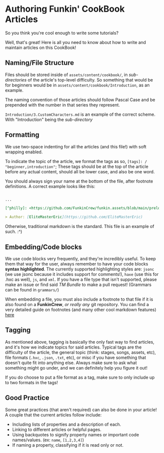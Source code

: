 # Authoring Funkin' CookBook Articles

So you think you're cool enough to write some tutorials? 

Well, that's great! Here is all you need to know about how to write and maintain articles on this CookBook!

## Naming/File Structure

Files should be stored inside of `assets/content/cookbook/`, in *sub-directories* of the article's top-level difficulty. So something that would be for beginners would be in `assets/content/cookbook/Introduction`, as an example.

The naming convention of those articles should follow Pascal Case and be prepended with the number in that series they represent.

`Introduction/3.CustomCharacters.md` is an example of the correct scheme. With "Introduction" being the *sub-directory*

## Formatting

We use two-space indenting for all the articles (and this file!) with soft wrapping enabled.

To indicate the topic of the article, we format the tags as so, `[tags]: / "beginner,introduction"`; These tags should be at the top of the article before any actual content, should all be lower case, and also be one word.

You should always sign your name at the bottom of the file, after footnote definitions. A correct example looks like this:

```markdown

...

[^philly]: <https://github.com/FunkinCrew/funkin.assets/blob/main/preload/scripts/stages/phillyStreets.hxc>

> Author: [EliteMasterEric](https://github.com/EliteMasterEric)
```

Otherwise, traditional markdown is the standard. This file is an example of such. :^)

## Embedding/Code blocks

We use code blocks very frequently, and they're incredibly useful. To keep them that way for the user, always remember to have your code blocks **syntax highlighted**. The currently supported highlighting styles are: `jsonc` (we use jsonc because it includes support for comments!), `haxe` (use this for .hxc as well), `js`, and `xml`. If you have a file type that isn't supported, please make an issue or find said *TM Bundle* to make a pull request! (Grammars can be found in `grammars/`)

When embedding a file, you must also include a footnote to that file if it is also found on a **FunkinCrew**, *or really any* git repository. You can find a very detailed guide on footnotes (and many other cool markdown features) [here](https://www.markdownguide.org/extended-syntax/#footnotes)

## Tagging

As mentioned above, tagging is basically the only fast way to find articles, and it's how we indicate topics for said articles. Typical tags are the difficulty of the article, the general topic (think: stages, songs, assets, etc), file formats (`.hxc`, `.json`, `.txt`, etc), or misc if you have something that doesn't quite fit into anything else. Always make sure to ask what something might go under, and we can definitely help you figure it out!

If you do choose to put a file format as a tag, make sure to only include up to two formats in the tags!

## Good Practice

Some great practices (that aren't required) can also be done in your article! A couple that the current articles follow include:

- Including lists of properties and a description of each.
- Linking to different articles or helpful pages.
- Using backquotes to signify property names or important code names/values. (ex: `name`, `[1,2,3,4]`)
- If naming a property, classifying if it is read only or not.